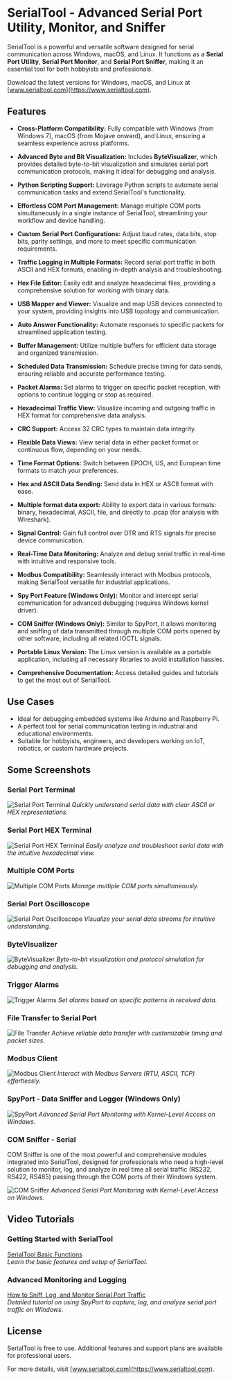 # SerialTool - Advanced Serial Port Utility, Monitor, and Sniffer

SerialTool is a powerful and versatile software designed for serial communication across Windows, macOS, and Linux. It functions as a **Serial Port Utility**, **Serial Port Monitor**, and **Serial Port Sniffer**, making it an essential tool for both hobbyists and professionals. 

Download the latest versions for Windows, macOS, and Linux at [www.serialtool.com](https://www.serialtool.com).

## Features

- **Cross-Platform Compatibility:** Fully compatible with Windows (from Windows 7), macOS (from Mojave onward), and Linux, ensuring a seamless experience across platforms.

- **Advanced Byte and Bit Visualization:** Includes **ByteVisualizer**, which provides detailed byte-to-bit visualization and simulates serial port communication protocols, making it ideal for debugging and analysis.

- **Python Scripting Support:** Leverage Python scripts to automate serial communication tasks and extend SerialTool's functionality.

- **Effortless COM Port Management:** Manage multiple COM ports simultaneously in a single instance of SerialTool, streamlining your workflow and device handling.

- **Custom Serial Port Configurations:** Adjust baud rates, data bits, stop bits, parity settings, and more to meet specific communication requirements.

- **Traffic Logging in Multiple Formats:** Record serial port traffic in both ASCII and HEX formats, enabling in-depth analysis and troubleshooting.

- **Hex File Editor:** Easily edit and analyze hexadecimal files, providing a comprehensive solution for working with binary data.

- **USB Mapper and Viewer:** Visualize and map USB devices connected to your system, providing insights into USB topology and communication.

- **Auto Answer Functionality:** Automate responses to specific packets for streamlined application testing.

- **Buffer Management:** Utilize multiple buffers for efficient data storage and organized transmission.

- **Scheduled Data Transmission:** Schedule precise timing for data sends, ensuring reliable and accurate performance testing.

- **Packet Alarms:** Set alarms to trigger on specific packet reception, with options to continue logging or stop as required.

- **Hexadecimal Traffic View:** Visualize incoming and outgoing traffic in HEX format for comprehensive data analysis.

- **CRC Support:** Access 32 CRC types to maintain data integrity.

- **Flexible Data Views:** View serial data in either packet format or continuous flow, depending on your needs.

- **Time Format Options:** Switch between EPOCH, US, and European time formats to match your preferences.

- **Hex and ASCII Data Sending:** Send data in HEX or ASCII format with ease.
  
- **Multiple format data export:** Ability to export data in various formats: binary, hexadecimal, ASCII, file, and directly to .pcap (for analysis with Wireshark).

- **Signal Control:** Gain full control over DTR and RTS signals for precise device communication.

- **Real-Time Data Monitoring:** Analyze and debug serial traffic in real-time with intuitive and responsive tools.

- **Modbus Compatibility:** Seamlessly interact with Modbus protocols, making SerialTool versatile for industrial applications.

- **Spy Port Feature (Windows Only):** Monitor and intercept serial communication for advanced debugging (requires Windows kernel driver).

-  **COM Sniffer (Windows Only):** Similar to SpyPort, it allows monitoring and sniffing of data transmitted through multiple COM ports opened by other software, including all related IOCTL signals.

- **Portable Linux Version:** The Linux version is available as a portable application, including all necessary libraries to avoid installation hassles.

- **Comprehensive Documentation:** Access detailed guides and tutorials to get the most out of SerialTool.

## Use Cases

- Ideal for debugging embedded systems like Arduino and Raspberry Pi.
- A perfect tool for serial communication testing in industrial and educational environments.
- Suitable for hobbyists, engineers, and developers working on IoT, robotics, or custom hardware projects.


## Some Screenshots

### Serial Port Terminal
![Serial Port Terminal](https://www.serialtool.com/assets/img/ScreenShots/2024/serialtool-serial-console_windows_2000.png "Serial Port Terminal Screen")
*Quickly understand serial data with clear ASCII or HEX representations.*

### Serial Port HEX Terminal
![Serial Port HEX Terminal](https://www.serialtool.com/assets/img/ScreenShots/2024/serialtool-serial-hex-terminal_windows_2000.png "Serial Port HEX Terminal Screen")
*Easily analyze and troubleshoot serial data with the intuitive hexadecimal view.*

### Multiple COM Ports
![Multiple COM Ports](https://www.serialtool.com/assets/img/ScreenShots/2024/serialtool-serial-multiple-com-ports_windows_1200.png "Multiple COM Ports")
*Manage multiple COM ports simultaneously.*

### Serial Port Oscilloscope
![Serial Port Oscilloscope](https://www.serialtool.com/assets/img/ScreenShots/2024/serialtool-serial-oscilloscope-software_windows_2000.png "Serial Port Oscilloscope")
*Visualize your serial data streams for intuitive understanding.*

### ByteVisualizer
![ByteVisualizer](https://www.serialtool.com/assets/img/ScreenShots/ByteVisualizer-SerialPort-byte-visualizer-bits.png "ByteVisualizer")
*Byte-to-bit visualization and protocol simulation for debugging and analysis.*

### Trigger Alarms
![Trigger Alarms](https://www.serialtool.com/assets/img/ScreenShots/2024/serialtool-serial-trigger-alarms_windows_1200.png "Trigger Alarms")
*Set alarms based on specific patterns in received data.*

### File Transfer to Serial Port
![File Transfer](https://www.serialtool.com/assets/img/ScreenShots/2024/serialtool-serial-port-file-transfer_windows_800.jpg "File Transfer to Serial Port")
*Achieve reliable data transfer with customizable timing and packet sizes.*

### Modbus Client
![Modbus Client](https://www.serialtool.com/assets/img/ScreenShots/2024/serialtool-serial-modbus-client_windows_1200.png "Modbus Client")
*Interact with Modbus Servers (RTU, ASCII, TCP) effortlessly.*

### SpyPort - Data Sniffer and Logger (Windows Only)
![SpyPort](https://www.serialtool.com/assets/img/ScreenShots/2024/serialtool-serial-spyport-datalogger-com-sniffer_windows_2000.png "SpyPort Data Sniffer and Logger")
*Advanced Serial Port Monitoring with Kernel-Level Access on Windows.*

### COM Sniffer - Serial
COM Sniffer is one of the most powerful and comprehensive modules integrated into SerialTool, designed for professionals who need a high-level solution to monitor, log, and analyze in real time all serial traffic (RS232, RS422, RS485) passing through the COM ports of their Windows system. 

![COM Sniffer](https://serialtool.com/assets/img/ScreenShots/Serial-Port-Sniffer-MainPage-Data_1200.png "COM Sniffer")
*Advanced Serial Port Monitoring with Kernel-Level Access on Windows.*

## Video Tutorials

### Getting Started with SerialTool
[SerialTool Basic Functions](https://youtu.be/9KUgLtzWmaY)  
*Learn the basic features and setup of SerialTool.*

### Advanced Monitoring and Logging
[How to Sniff, Log, and Monitor Serial Port Traffic](https://youtu.be/X7EX7Wbh4BA)  
*Detailed tutorial on using SpyPort to capture, log, and analyze serial port traffic on Windows.*


## License

SerialTool is free to use. Additional features and support plans are available for professional users.

For more details, visit [www.serialtool.com](https://www.serialtool.com).

